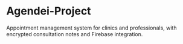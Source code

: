 # Agendei-Project
Appointment management system for clinics and professionals, with encrypted consultation notes and Firebase integration.
